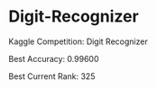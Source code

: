 # Digit-Recognizer
Kaggle Competition: Digit Recognizer

Best Accuracy: 0.99600

Best Current Rank: 325
